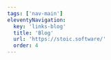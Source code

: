 ```yaml
---
tags: ['nav-main']
eleventyNavigation:
  key: 'links-blog'
  title: 'Blog'
  url: 'https://stoic.software/'
  order: 4
---
```

